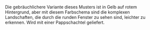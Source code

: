 <p>Die gebräuchlichere Variante dieses Musters ist in Gelb auf rotem Hintergrund, aber mit diesem Farbschema sind die komplexen Landschaften, die durch die runden Fenster zu sehen sind, leichter zu erkennen. Wird mit einer Pappschachtel geliefert.</p>
